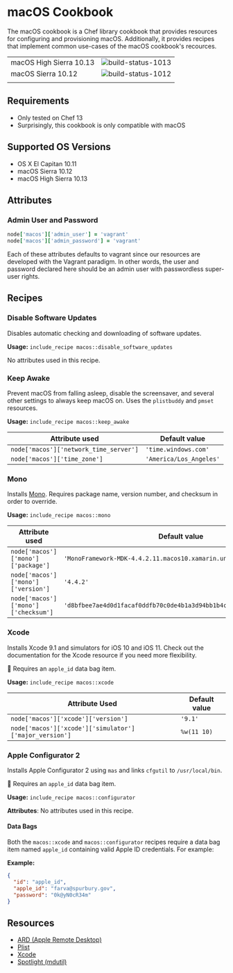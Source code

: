 macOS Cookbook
==============

The macOS cookbook is a Chef library cookbook that provides resources for configuring
and provisioning macOS. Additionally, it provides recipes that implement common
use-cases of the macOS cookbook's recources.

|||
|-|-|
| macOS High Sierra 10.13 | ![build-status-1013](https://office.visualstudio.com/_apis/public/build/definitions/59d72877-1cea-4eb6-9d06-66716573631a/2143/badge) |
| macOS Sierra 10.12 | ![build-status-1012](https://office.visualstudio.com/_apis/public/build/definitions/59d72877-1cea-4eb6-9d06-66716573631a/2140/badge) |
|||

Requirements
------------

- Only tested on Chef 13
- Surprisingly, this cookbook is only compatible with macOS

Supported OS Versions
---------------------

- OS X El Capitan 10.11
- macOS Sierra 10.12
- macOS High Sierra 10.13

Attributes
----------

### Admin User and Password

```ruby
node['macos']['admin_user'] = 'vagrant'
node['macos']['admin_password'] = 'vagrant'
```

Each of these attributes defaults to vagrant since our resources are developed
with the Vagrant paradigm. In other words, the user and password declared here
should be an admin user with passwordless super-user rights.

Recipes
-------

### Disable Software Updates

Disables automatic checking and downloading of software updates.

**Usage:** `include_recipe macos::disable_software_updates`

No attributes used in this recipe.

### Keep Awake

Prevent macOS from falling asleep, disable the screensaver, and
several other settings to always keep macOS on. Uses the `plistbuddy` and `pmset`
resources.

**Usage:** `include_recipe macos::keep_awake`

| Attribute used                        | Default value           |
|---------------------------------------|-------------------------|
| `node['macos']['network_time_server']`| `'time.windows.com'`    |
| `node['macos']['time_zone']`          | `'America/Los_Angeles'` |

### Mono

Installs [Mono](http://www.mono-project.com/docs/about-mono/). Requires package
name, version number, and checksum in order to override.

**Usage:** `include_recipe macos::mono`

| Attribute used                      | Default value              |
|-------------------------------------|----------------------------------------|
| `node['macos']['mono']['package']`  | `'MonoFramework-MDK-4.4.2.11.macos10.xamarin.universal.pkg'` |
| `node['macos']['mono']['version']`  | `'4.4.2'`                  |
| `node['macos']['mono']['checksum']` | `'d8bfbee7ae4d0d1facaf0ddfb70c0de4b1a3d94bb1b4c38e8fa4884539f54e23'` |

### Xcode

Installs Xcode 9.1 and simulators for iOS 10 and iOS 11. Check out
the documentation for the Xcode resource if you need more flexibility.

:large_orange_diamond: Requires an `apple_id` data bag item.

**Usage:** `include_recipe macos::xcode`

| Attribute Used                                                | Default value |
|---------------------------------------------------------------|---------------|
| `node['macos']['xcode']['version']`                           |  `'9.1'`      |
| `node['macos']['xcode']['simulator']['major_version']`        | `%w(11 10)`   |

### Apple Configurator 2

Installs Apple Configurator 2 using `mas` and links `cfgutil` to
`/usr/local/bin`.

:large_orange_diamond: Requires an `apple_id` data bag item.

**Usage:** `include_recipe macos::configurator`

**Attributes**: No attributes used in this recipe.

#### Data Bags

Both the `macos::xcode` and `macos::configurator` recipes require a data bag
item named `apple_id` containing valid Apple ID credentials. For example:

**Example:**

```json
{
  "id": "apple_id",
  "apple_id": "farva@spurbury.gov",
  "password": "0k@yN0cR34m"
}
```

Resources
---------

- [ARD (Apple Remote Desktop)](./documentation/resource_ard.md)
- [Plist](./documentation/resource_plist.md)
- [Xcode](./documentation/resource_xcode.md)
- [Spotlight (mdutil)](./documentation/resource_spotlight.md)
